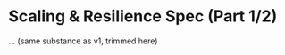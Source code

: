 <!-- MERGE_START -->
# Scaling & Resilience Spec (Part 1/2)
... (same substance as v1, trimmed here)